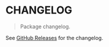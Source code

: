 # CHANGELOG

> Package changelog.

See [GitHub Releases](https://github.com/stdlib-js/strided-base-dmap/releases) for the changelog.